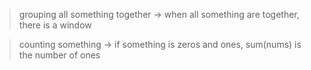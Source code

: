 > grouping all something together
> -> when all something are together, there is a window

> counting something
> -> if something is zeros and ones, sum(nums) is the number of ones
